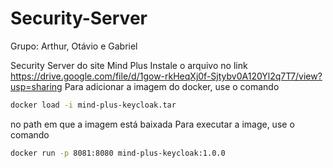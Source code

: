 # Security-Server
Grupo: Arthur, Otávio e Gabriel

Security Server do site Mind Plus
Instale o arquivo no link https://drive.google.com/file/d/1gow-rkHeqXj0f-Sjtybv0A120Yl2q7T7/view?usp=sharing
Para adicionar a imagem do docker, use o comando
```bash
docker load -i mind-plus-keycloak.tar
```
no path em que a imagem está baixada
Para executar a image, use o comando
```bash
docker run -p 8081:8080 mind-plus-keycloak:1.0.0
```
